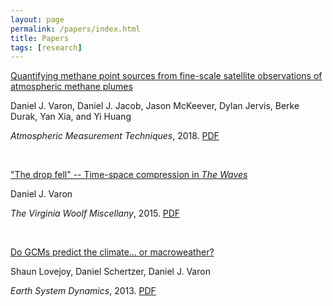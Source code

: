 ```yaml
---
layout: page
permalink: /papers/index.html
title: Papers
tags: [research]
---
```


[Quantifying methane point sources from fine-scale satellite observations of atmospheric methane plumes](https://doi.org/10.5194/amt-11-5673-2018)

Daniel J. Varon, Daniel J. Jacob, Jason McKeever, Dylan Jervis, Berke Durak, Yan Xia, and Yi Huang

<em>Atmospheric Measurement Techniques</em>, 2018. [PDF](/papers/varon_etal_2018_amt.pdf)

<br>

["The drop fell" -- Time-space compression in <em>The Waves</em>](https://virginiawoolfmiscellany.wordpress.com/virginia-woolf-miscellany-fall-2014winter-2015-issue-86/)

Daniel J. Varon

<em>The Virginia Woolf Miscellany</em>, 2015. [PDF](vwm86fall2014winter2015.pdf)

<br>

[Do GCMs predict the climate... or macroweather?](https://doi.org/10.5194/esd-4-439-2013)

Shaun Lovejoy, Daniel Schertzer, Daniel J. Varon

<em>Earth System Dynamics</em>, 2013. [PDF](lovejoy_etal_2013_esd.pdf)

<!-- 
| - | - |
|---|---|
| I am text to the left  | ![avatar](/images/avatar.png) |
| ![avatar](/images/avatar.png) | I am text to the right |
-->